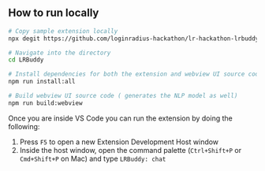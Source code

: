## How to run locally

```bash
# Copy sample extension locally
npx degit https://github.com/loginradius-hackathon/lr-hackathon-lrbuddy

# Navigate into the directory
cd LRBuddy

# Install dependencies for both the extension and webview UI source code
npm run install:all

# Build webview UI source code ( generates the NLP model as well)
npm run build:webview


```

Once you are inside VS Code you can run the extension by doing the following:

1. Press `F5` to open a new Extension Development Host window
2. Inside the host window, open the command palette (`Ctrl+Shift+P` or `Cmd+Shift+P` on Mac) and type `LRBuddy: chat`
